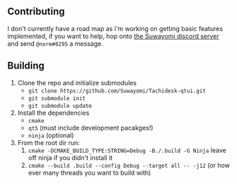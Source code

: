 ## Contributing
I don't currently have a road map as i'm working on getting basic features implemented, if you want to help, hop onto [the Suwayomi discord server](https://discord.gg/DDZdqZWaHA) and send `@norm#8295` a message.

## Building
1. Clone the repo and initialize submodules
    - `git clone https://github.com/Suwayomi/Tachidesk-qtui.git`
    - `git submodule init`
    - `git submodule update`
2. Install the dependencies
    - `cmake`
    - `qt5` (must include development pacakges!)
    -  `ninja` (optional)
4. From the root dir run:
    1. `cmake -DCMAKE_BUILD_TYPE:STRING=Debug -B./.build -G Ninja` leave off ninja if you didn't install it
    2. `cmake --build .build --config Debug --target all -- -j12` (or how ever many threads you want to build with)

